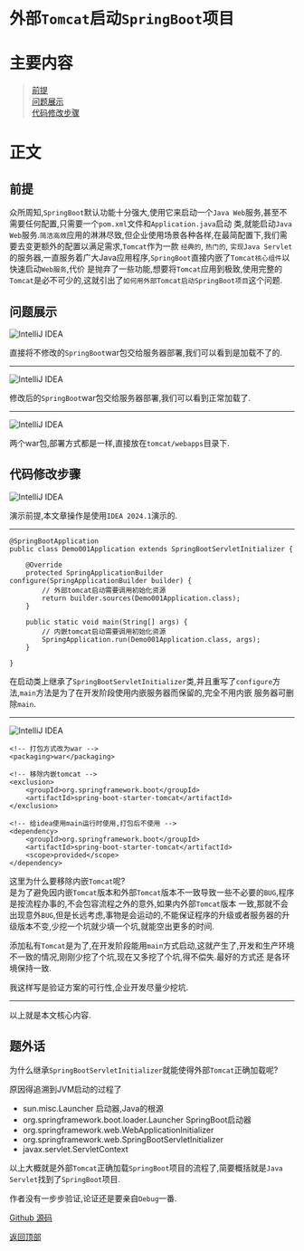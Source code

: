 # 外部`Tomcat`启动`SpringBoot`项目

# 主要内容

> [前提](#前提)  
> [问题展示](#问题展示)  
> [代码修改步骤](#代码修改步骤)

# 正文

## 前提

众所周知,`SpringBoot`默认功能十分强大,使用它来启动一个`Java Web`服务,甚至不需要任何配置,只需要一个`pom.xml`文件和`Application.java`启动
类,就能启动`Java Web`服务.`简洁高效`应用的淋淋尽致,但企业使用场景各种各样,在最简配置下,我们需要去变更额外的配置以满足需求,`Tomcat`作为一款
`经典的`, `热门的`, `实现Java Servlet`的服务器,一直服务着广大Java应用程序,`SpringBoot`直接内嵌了`Tomcat核心组件`以快速启动`Web服务`,代价
是抛弃了一些功能,想要将`Tomcat`应用到极致,使用完整的`Tomcat`是必不可少的,这就引出了`如何用外部Tomcat启动SpringBoot项目`这个问题.

## 问题展示

![IntelliJ IDEA](./images/0005_springboot_tomcat/001.png)

直接将不修改的`SpringBoot`war包交给服务器部署,我们可以看到是加载不了的.

----

![IntelliJ IDEA](./images/0005_springboot_tomcat/002.png)

修改后的`SpringBoot`war包交给服务器部署,我们可以看到正常加载了.

----

![IntelliJ IDEA](./images/0005_springboot_tomcat/003.png)

两个war包,部署方式都是一样,直接放在`tomcat/webapps`目录下.

## 代码修改步骤

![IntelliJ IDEA](./images/0005_springboot_tomcat/000.png)

演示前提,本文章操作是使用`IDEA 2024.1`演示的.

----

```
@SpringBootApplication
public class Demo001Application extends SpringBootServletInitializer {

    @Override
    protected SpringApplicationBuilder configure(SpringApplicationBuilder builder) {
        // 外部tomcat启动需要调用初始化资源
        return builder.sources(Demo001Application.class);
    }

    public static void main(String[] args) {
        // 内嵌tomcat启动需要调用初始化资源
        SpringApplication.run(Demo001Application.class, args);
    }

}
```

在启动类上继承了`SpringBootServletInitializer`类,并且重写了`configure`方法,`main`方法是为了在开发阶段使用内嵌服务器而保留的,完全不用内嵌
服务器可删除`main`.

----

![IntelliJ IDEA](./images/0005_springboot_tomcat/004.png)

```
<!-- 打包方式改为war -->
<packaging>war</packaging>

<!-- 移除内嵌tomcat -->
<exclusion>
    <groupId>org.springframework.boot</groupId>
    <artifactId>spring-boot-starter-tomcat</artifactId>
</exclusion>

<!-- 给idea使用main运行时使用,打包后不使用 -->
<dependency>
    <groupId>org.springframework.boot</groupId>
    <artifactId>spring-boot-starter-tomcat</artifactId>
    <scope>provided</scope>
</dependency>
```

这里为什么要移除内嵌`Tomcat`呢?  
是为了避免因内嵌`Tomcat`版本和外部`Tomcat`版本不一致导致一些不必要的`BUG`,程序是按流程办事的,不会包容流程之外的意外,如果内外部`Tomcat`版本
一致,那就不会出现意外`BUG`,但是长远考虑,事物是会运动的,不能保证程序的升级或者服务器的升级版本不变,少挖一个坑就少填一个坑,就能空出更多的时间.

添加私有`Tomcat`是为了,在开发阶段能用`main`方式启动,这就产生了,开发和生产环境不一致的情况,刚刚少挖了个坑,现在又多挖了个坑,得不偿失.最好的方式还
是各环境保持一致.

我这样写是验证方案的可行性,企业开发尽量少挖坑.

----

以上就是本文核心内容.

## 题外话

为什么继承`SpringBootServletInitializer`就能使得外部`Tomcat`正确加载呢?

原因得追溯到JVM启动的过程了
- sun.misc.Launcher 启动器,Java的根源
- org.springframework.boot.loader.Launcher SpringBoot启动器
- org.springframework.web.WebApplicationInitializer
- org.springframework.web.SpringBootServletInitializer
- javax.servlet.ServletContext

以上大概就是外部`Tomcat`正确加载`SpringBoot`项目的流程了,简要概括就是`Java Servlet`找到了`SpringBoot`项目.

作者没有一步步验证,论证还是要亲自`Debug`一番.

[Github 源码](https://github.com/Awaion/tools/tree/master/demo001)

[返回顶部](#主要内容)

